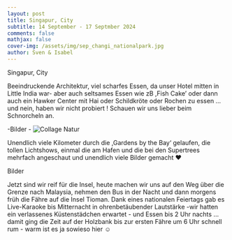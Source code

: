 ```yaml
---
layout: post
title: Singapur, City
subtitle: 14 September - 17 Septmber 2024
comments: false
mathjax: false
cover-img: /assets/img/sep_changi_nationalpark.jpg
author: Sven & Isabel
---
```


Singapur, City

Beeindruckende Architektur, viel scharfes Essen, da unser Hotel mitten in Little India war- aber auch seltsames Essen wie zB ,Fish Cake’ oder dann auch ein Hawker Center mit Hai oder Schildkröte oder Rochen zu essen …und nein, haben wir nicht probiert ! Schauen wir uns lieber beim Schnorcheln an.

-Bilder -
![Collage Natur](/assets/img/sep_collage_changi_nature.JPG)

Unendlich viele Kilometer durch die ,Gardens by the Bay‘ gelaufen, die tollen Lichtshows, einmal die am Hafen und die bei den Supertrees mehrfach angeschaut und unendlich viele Bilder gemacht ❤️

Bilder

Jetzt sind wir reif für die Insel, heute machen wir uns auf den Weg über die Grenze nach Malaysia, nehmen den Bus in der Nacht und dann morgens früh die Fähre auf die Insel Tioman. Dank eines nationalen Feiertags gab es Live-Karaoke bis Mitternacht in ohrenbetäubender Lautstärke -wir hatten ein verlassenes Küstenstädchen erwartet - und Essen bis 2 Uhr nachts … damit ging die Zeit auf der Holzbank bis zur ersten Fähre um 6 Uhr schnell rum - warm ist es ja sowieso hier ☺️

